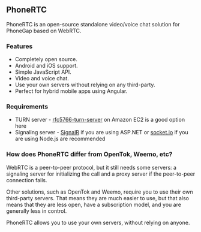 ## PhoneRTC

PhoneRTC is an open-source standalone video/voice chat solution for PhoneGap based on WebRTC.

### Features

* Completely open source.
* Android and iOS support.
* Simple JavaScript API.
* Video and voice chat.
* Use your own servers without relying on any third-party.
* Perfect for hybrid mobile apps using Angular.

### Requirements

* TURN server - [rfc5766-turn-server](https://code.google.com/p/rfc5766-turn-server/) on Amazon EC2 is a good option here
* Signaling server - [SignalR](http://signalr.net/) if you are using ASP.NET or [socket.io](http://socket.io/) if you are using Node.js are recommended

### How does PhoneRTC differ from OpenTok, Weemo, etc?

WebRTC is a peer-to-peer protocol, but it still needs some servers: a signaling server for initializing the call and a proxy server if the peer-to-peer connection fails.

Other solutions, such as OpenTok and Weemo, require you to use their own third-party servers. That means they are much easier to use, but that also means that they are less open, have a subscription model, and you are generally less in control.

PhoneRTC allows you to use your own servers, without relying on anyone. 
